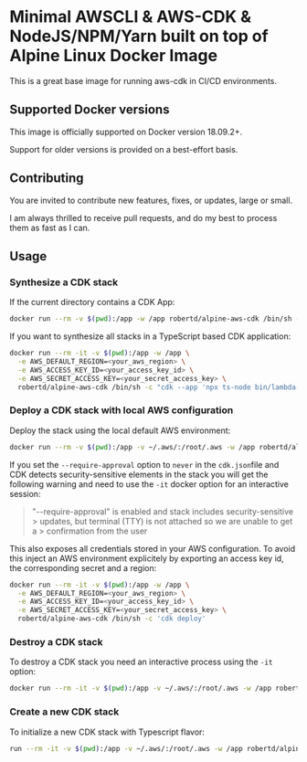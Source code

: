 # Minimal AWSCLI & AWS-CDK & NodeJS/NPM/Yarn built on top of Alpine Linux Docker Image

This is a great base image for running aws-cdk in CI/CD environments.

## Supported Docker versions

This image is officially supported on Docker version 18.09.2+.

Support for older versions is provided on a best-effort basis.

## Contributing

You are invited to contribute new features, fixes, or updates, large or small.

I am always thrilled to receive pull requests, and do my best to process them as fast as I can.

## Usage

### Synthesize a CDK stack

If the current directory contains a CDK App:

```sh
docker run --rm -v $(pwd):/app -w /app robertd/alpine-aws-cdk /bin/sh -c 'cdk synth'
```

If you want to synthesize all stacks in a TypeScript based CDK application:

```sh
docker run --rm -it -v $(pwd):/app -w /app \
  -e AWS_DEFAULT_REGION=<your_aws_region> \
  -e AWS_ACCESS_KEY_ID=<your_access_key_id> \
  -e AWS_SECRET_ACCESS_KEY=<your_secret_access_key> \
  robertd/alpine-aws-cdk /bin/sh -c "cdk --app 'npx ts-node bin/lambda-edge-multi-stack.ts' synth '*'"
```

### Deploy a CDK stack with local AWS configuration

Deploy the stack using the local default AWS environment:

```sh
docker run --rm -v $(pwd):/app -v ~/.aws/:/root/.aws -w /app robertd/alpine-aws-cdk /bin/sh -c 'cdk deploy'
```

If you set the `--require-approval` option to `never` in the `cdk.json`file  and
CDK detects security-sensitive elements in the stack you will get the following warning and need to use the `-it` docker option for an interactive session:

> "--require-approval" is enabled and stack includes security-sensitive > updates, but terminal (TTY) is not attached so we are unable to get a > confirmation from the user

This also exposes all credentials stored in your AWS configuration.
To avoid this inject an AWS environment explicitely by exporting an access key id, the corresponding secret and a region:

```sh
docker run --rm -it -v $(pwd):/app -w /app \
  -e AWS_DEFAULT_REGION=<your_aws_region> \
  -e AWS_ACCESS_KEY_ID=<your_access_key_id> \
  -e AWS_SECRET_ACCESS_KEY=<your_secret_access_key> \
  robertd/alpine-aws-cdk /bin/sh -c 'cdk deploy'
```

### Destroy a CDK stack

To destroy a CDK stack you need an interactive process using the `-it` option:

```sh
docker run --rm -it -v $(pwd):/app -v ~/.aws/:/root/.aws -w /app robertd/alpine-aws-cdk /bin/sh -c 'cdk destroy'
```

### Create a new CDK stack

To initialize a new CDK stack with Typescript flavor:

```sh
run --rm -it -v $(pwd):/app -v ~/.aws/:/root/.aws -w /app robertd/alpine-aws-cdk /bin/sh -c 'cdk init --language typescript sample-app'
```

